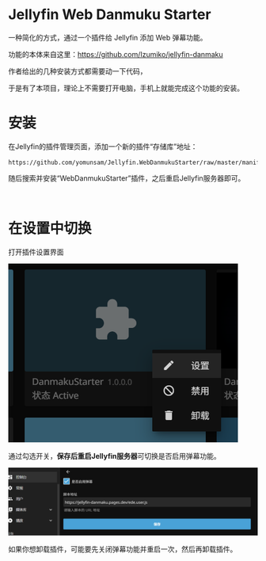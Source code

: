 # Jellyfin Web Danmuku Starter


一种简化的方式，通过一个插件给 Jellyfin 添加 Web 弹幕功能。

功能的本体来自这里：https://github.com/Izumiko/jellyfin-danmaku

作者给出的几种安装方式都需要动一下代码，

于是有了本项目，理论上不需要打开电脑，手机上就能完成这个功能的安装。


# 安装

在Jellyfin的插件管理页面，添加一个新的插件“存储库”地址：

```
https://github.com/yomunsam/Jellyfin.WebDanmukuStarter/raw/master/manifest.json
```

随后搜索并安装“WebDanmukuStarter”插件，之后重启Jellyfin服务器即可。

<br>

# 在设置中切换

打开插件设置界面

![alt text](README/1.png)

通过勾选开关，**保存后重启Jellyfin服务器**可切换是否启用弹幕功能。

![alt text](README/2.png)

如果你想卸载插件，可能要先关闭弹幕功能并重启一次，然后再卸载插件。